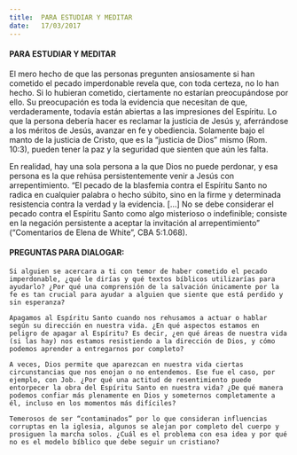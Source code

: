 ```yaml
---
title:  PARA ESTUDIAR Y MEDITAR
date:   17/03/2017
---
```


#### PARA ESTUDIAR Y MEDITAR

El mero hecho de que las personas pregunten ansiosamente si han cometido el pecado imperdonable revela que, con toda certeza, no lo han hecho. Si lo hubieran cometido, ciertamente no estarían preocupándose por ello. Su preocupación es toda la evidencia que necesitan de que, verdaderamente, todavía están abiertas a las impresiones del Espíritu. Lo que la persona debería hacer es reclamar la justicia de Jesús y, aferrándose a los méritos de Jesús, avanzar en fe y obediencia. Solamente bajo el manto de la justicia de Cristo, que es la “justicia de Dios” mismo (Rom. 10:3), pueden tener la paz y la seguridad que sienten que aún les falta.

En realidad, hay una sola persona a la que Dios no puede perdonar, y esa persona es la que rehúsa persistentemente venir a Jesús con arrepentimiento. “El pecado de la blasfemia contra el Espíritu Santo no radica en cualquier palabra o hecho súbito, sino en la firme y determinada resistencia contra la verdad y la evidencia. [...] No se debe considerar el pecado contra el Espíritu Santo como algo misterioso o indefinible; consiste en la negación persistente a aceptar la invitación al arrepentimiento” (“Comentarios de Elena de White”, CBA 5:1.068).

#### PREGUNTAS PARA DIALOGAR:

`Si alguien se acercara a ti con temor de haber cometido el pecado imperdonable, ¿qué le dirías y qué textos bíblicos utilizarías para ayudarlo? ¿Por qué una comprensión de la salvación únicamente por la fe es tan crucial para ayudar a alguien que siente que está perdido y sin esperanza?`

`Apagamos al Espíritu Santo cuando nos rehusamos a actuar o hablar según su dirección en nuestra vida. ¿En qué aspectos estamos en peligro de apagar al Espíritu? Es decir, ¿en qué áreas de nuestra vida (si las hay) nos estamos resistiendo a la dirección de Dios, y cómo podemos aprender a entregarnos por completo?`

`A veces, Dios permite que aparezcan en nuestra vida ciertas circunstancias que nos enojan o no entendemos. Ese fue el caso, por ejemplo, con Job. ¿Por qué una actitud de resentimiento puede entorpecer la obra del Espíritu Santo en nuestra vida? ¿De qué manera podemos confiar más plenamente en Dios y someternos completamente a él, incluso en los momentos más difíciles?`

`Temerosos de ser “contaminados” por lo que consideran influencias corruptas en la iglesia, algunos se alejan por completo del cuerpo y prosiguen la marcha solos. ¿Cuál es el problema con esa idea y por qué no es el modelo bíblico que debe seguir un cristiano?`
